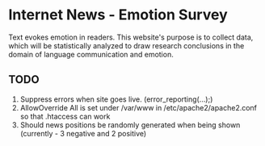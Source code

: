 # Internet News - Emotion Survey

Text evokes emotion in readers. This website's purpose is to collect data, which will be statistically analyzed to draw research conclusions in the domain of language communication and emotion.


## TODO

1. Suppress errors when site goes live. (error_reporting(...);)
2. AllowOverride All is set under /var/www in /etc/apache2/apache2.conf so that .htaccess can work
3. Should news positions be randomly generated when being shown (currently - 3 negative and 2 positive)